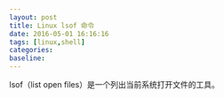 ```yaml
---
layout: post
title: Linux lsof 命令
date: 2016-05-01 16:16:16
tags: [linux,shell]
categories:
baseline:
---
```


lsof（list open files）是一个列出当前系统打开文件的工具。
